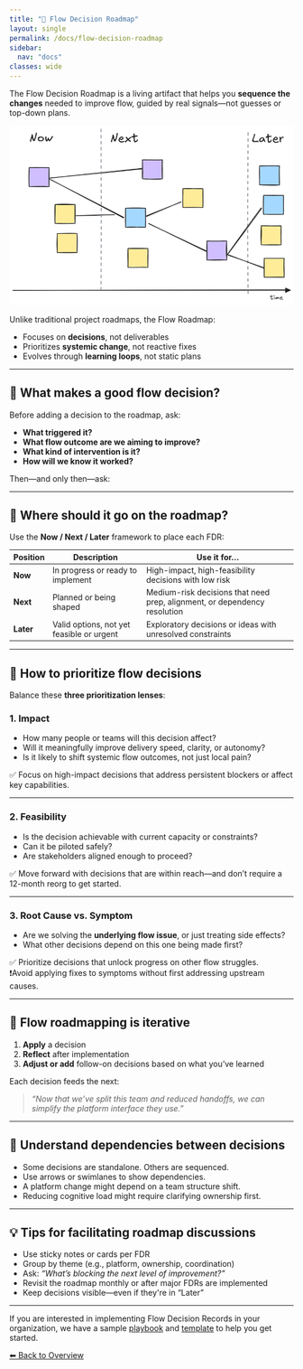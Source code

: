 ```yaml
--- 
title: "📍 Flow Decision Roadmap"
layout: single
permalink: /docs/flow-decision-roadmap
sidebar:
  nav: "docs"
classes: wide
---
```


The Flow Decision Roadmap is a living artifact that helps you **sequence the changes** needed to improve flow, guided by real signals—not guesses or top-down plans.

![Flow Decision Roadmap](/assets/images/flow-decision-roadmap.png)

Unlike traditional project roadmaps, the Flow Roadmap:

- Focuses on **decisions**, not deliverables  
- Prioritizes **systemic change**, not reactive fixes  
- Evolves through **learning loops**, not static plans

---

## 🧩 What makes a good flow decision?

Before adding a decision to the roadmap, ask:

- **What triggered it?**  
- **What flow outcome are we aiming to improve?**  
- **What kind of intervention is it?**  
- **How will we know it worked?**  

Then—and only then—ask:

---

## 📌 Where should it go on the roadmap?

Use the **Now / Next / Later** framework to place each FDR:

| Position | Description | Use it for… |
|----------|-------------|-------------|
| **Now** | In progress or ready to implement | High-impact, high-feasibility decisions with low risk |
| **Next** | Planned or being shaped | Medium-risk decisions that need prep, alignment, or dependency resolution |
| **Later** | Valid options, not yet feasible or urgent | Exploratory decisions or ideas with unresolved constraints |

---

## 🧭 How to prioritize flow decisions

Balance these **three prioritization lenses**:

### 1. Impact

- How many people or teams will this decision affect?  
- Will it meaningfully improve delivery speed, clarity, or autonomy?  
- Is it likely to shift systemic flow outcomes, not just local pain?

✅ Focus on high-impact decisions that address persistent blockers or affect key capabilities.

---

### 2. Feasibility

- Is the decision achievable with current capacity or constraints?  
- Can it be piloted safely?  
- Are stakeholders aligned enough to proceed?

✅ Move forward with decisions that are within reach—and don’t require a 12-month reorg to get started.

---

### 3. Root Cause vs. Symptom

- Are we solving the **underlying flow issue**, or just treating side effects?  
- What other decisions depend on this one being made first?

✅ Prioritize decisions that unlock progress on other flow struggles.  
❗Avoid applying fixes to symptoms without first addressing upstream causes.

---

## 🔄 Flow roadmapping is iterative

1. **Apply** a decision  
2. **Reflect** after implementation  
3. **Adjust or add** follow-on decisions based on what you’ve learned

Each decision feeds the next:

> _“Now that we’ve split this team and reduced handoffs, we can simplify the platform interface they use.”_

---

## 🔗 Understand dependencies between decisions

- Some decisions are standalone. Others are sequenced.  
- Use arrows or swimlanes to show dependencies.  
- A platform change might depend on a team structure shift.  
- Reducing cognitive load might require clarifying ownership first.

---

## 💡 Tips for facilitating roadmap discussions

- Use sticky notes or cards per FDR  
- Group by theme (e.g., platform, ownership, coordination)  
- Ask: _“What’s blocking the next level of improvement?”_  
- Revisit the roadmap monthly or after major FDRs are implemented  
- Keep decisions visible—even if they're in “Later”

---

If you are interested in implementing Flow Decision Records in your organization, we have a sample [playbook](/docs/flow-decision-playbook) and [template](/docs/templates/FDR-template) to help you get started.

[⬅ Back to Overview](/docs/overview)

